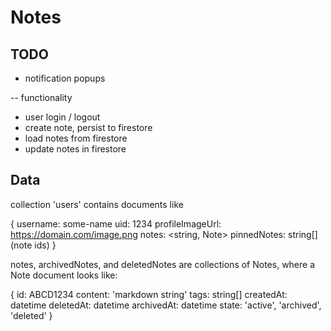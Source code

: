 # Notes

## TODO

- notification popups

-- functionality

- user login / logout
- create note, persist to firestore
- load notes from firestore
- update notes in firestore

## Data

collection 'users' contains documents like

{
username: some-name
uid: 1234
profileImageUrl: https://domain.com/image.png
notes: <string, Note>
pinnedNotes: string[] (note ids)
}

notes, archivedNotes, and deletedNotes are collections of Notes, where a Note
document looks like:

{
id: ABCD1234
content: 'markdown string'
tags: string[]
createdAt: datetime
deletedAt: datetime
archivedAt: datetime
state: 'active', 'archived', 'deleted'
}
